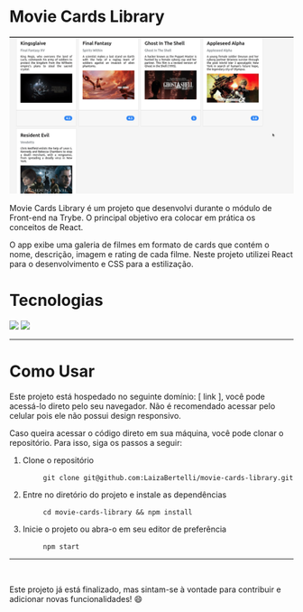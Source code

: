 # Movie Cards Library

<img src="./previews/movie-card-library-preview.gif" alt="" />

<br />

Movie Cards Library é um projeto que desenvolvi durante o módulo de Front-end na Trybe. O principal objetivo era colocar em prática os conceitos de React.

O app exibe uma galeria de filmes em formato de cards que contém o nome, descrição, imagem e rating de cada filme. Neste projeto utilizei React para o desenvolvimento e CSS para a estilização.

# Tecnologias

<a href="https://pt-br.reactjs.org/docs/getting-started.html"><img style="width: 40px;" src="https://cdn.jsdelivr.net/gh/devicons/devicon/icons/react/react-original.svg" /></a>
<a href="https://devdocs.io/css/" ><img style="width: 40px;" src="https://cdn.jsdelivr.net/gh/devicons/devicon/icons/css3/css3-original.svg" /></a>

---

# Como Usar

Este projeto está hospedado no seguinte domínio: [ link ], você pode acessá-lo direto pelo seu navegador. Não é recomendado acessar pelo celular pois ele não possui design responsivo.

Caso queira acessar o código direto em sua máquina, você pode clonar o repositório. Para isso, siga os passos a seguir:

1. Clone o repositório

            git clone git@github.com:LaizaBertelli/movie-cards-library.git

2. Entre no diretório do projeto e instale as dependências

            cd movie-cards-library && npm install

3. Inicie o projeto ou abra-o em seu editor de preferência

            npm start

---
<br />

Este projeto já está finalizado, mas sintam-se à vontade para contribuir e adicionar novas funcionalidades! :smile:
